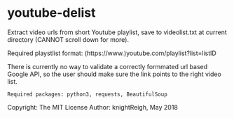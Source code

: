 # youtube-delist

Extract video urls from short Youtube playlist, save to videolist.txt at current directory (CANNOT scroll down for more).

Required playstlist format: (https://www.)youtube.com/playlist?list=listID

There is currently no way to validate a correctly formmated url based Google API, so the user should make sure the link points to the right video list.

`Required packages: python3, requests, BeautifulSoup`

Copyright: The MIT License
Author: knightReigh, May 2018

